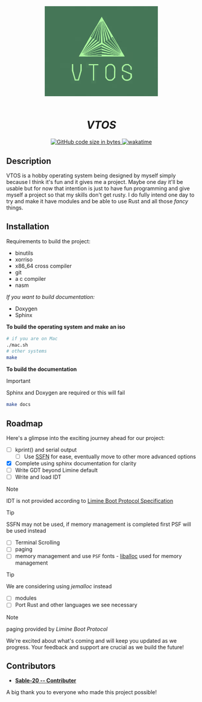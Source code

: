 
<div align="center">
   <img src="static/imgs/logo.svg" width="300px" alt="Project Logo" />
      <!-- <h1>VTOS</h1> -->
</div>



<br>
<h1 align="center"><strong><i>VTOS</i></strong></h1>


<div align="center">
   <a href="https://github.com/Sable-20/VTOS">
      <img alt="GitHub code size in bytes" src="https://img.shields.io/github/languages/code-size/Sable-20/VTOS?style=for-the-badge">
   </a>
   <a href="https://wakatime.com/badge/user/ea72ab72-e3d9-41de-baf2-b89253f9cca5/project/4bb466bc-384a-4776-8ca2-1b3a326aec6d">
      <img src="https://wakatime.com/badge/user/ea72ab72-e3d9-41de-baf2-b89253f9cca5/project/4bb466bc-384a-4776-8ca2-1b3a326aec6d.svg?style=for-the-badge" alt="wakatime">
   </a>
</div>

## Description

VTOS is a hobby operating system being designed by myself simply because
I think it's fun and it gives me a project. Maybe one day it'll be
usable but for now that intention is just to have fun programming and
give myself a project so that my skills don't get rusty. I do fully
intend one day to try and make it have modules and be able to use Rust
and all those *fancy* things.

## Installation

Requirements to build the project:

* binutils
* xorriso
* x86_64 cross compiler
* git
* a c compiler 
* nasm

*If you want to build documentation:*

* Doxygen 
* Sphinx

**To build the operating system and make an iso**
```bash
# if you are on Mac
./mac.sh 
# other systems
make
```

**To build the documentation**
> [!IMPORTANT]
> Sphinx and Doxygen are required or this will fail
```bash
make docs
```

## Roadmap

Here's a glimpse into the exciting journey ahead for our project:


- [ ] kprint() and serial output 
   - [ ] Use [SSFN](https://wiki.osdev.org/Scalable_Screen_Font) for ease, eventually move to other more advanced options
- [x] Complete using sphinx documentation for clarity
- [ ] Write GDT beyond Limine default 
- [ ] Write and load IDT

> [!NOTE]
> IDT is not provided according to [Limine Boot Protocol Specification](https://github.com/limine-bootloader/limine/blob/trunk/PROTOCOL.md#machine-state-at-entry)

> [!TIP]
> SSFN may not be used, if memory management is completed first PSF will be used instead


- [ ] Terminal Scrolling
- [ ] paging 
- [ ] memory management and use `PSF` fonts 
      - [liballoc](https://github.com/blanham/liballoc/tree/master) used for memory management

> [!TIP]
> We are considering using *jemalloc* instead

- [ ] modules
- [ ] Port Rust and other languages we see necessary

> [!NOTE]
> paging provided by *Limine Boot Protocol*

We're excited about what's coming and will keep you updated as we
progress. Your feedback and support are crucial as we build the future!

Contributors
------------

- [**Sable-20 -- Contributer**](https://github.com/Sable-20>)

A big thank you to everyone who made this project possible!